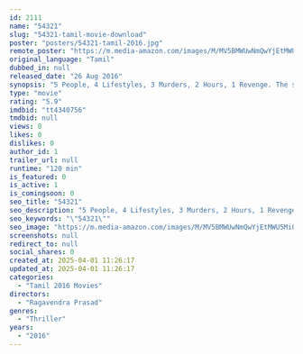 ```yaml
---
id: 2111
name: "54321"
slug: "54321-tamil-movie-download"
poster: "posters/54321-tamil-2016.jpg"
remote_poster: "https://m.media-amazon.com/images/M/MV5BMWUwNmQwYjEtMWU5Mi00MDU2LTkwMDMtZTgwZTM3NzEwZjY2XkEyXkFqcGc@._V1_SX300.jpg"
original_language: "Tamil"
dubbed_in: null
released_date: "26 Aug 2016"
synopsis: "5 People, 4 Lifestyles, 3 Murders, 2 Hours, 1 Revenge. The story takes around 5 persons who are interconnected through life situations, plotted in a house."
type: "movie"
rating: "5.9"
imdbid: "tt4340756"
tmdbid: null
views: 0
likes: 0
dislikes: 0
author_id: 1
trailer_url: null
runtime: "120 min"
is_featured: 0
is_active: 1
is_comingsoon: 0
seo_title: "54321"
seo_description: "5 People, 4 Lifestyles, 3 Murders, 2 Hours, 1 Revenge. The story takes around 5 persons who are interconnected through life situations, plotted in a house."
seo_keywords: "\"54321\""
seo_image: "https://m.media-amazon.com/images/M/MV5BMWUwNmQwYjEtMWU5Mi00MDU2LTkwMDMtZTgwZTM3NzEwZjY2XkEyXkFqcGc@._V1_SX300.jpg"
screenshots: null
redirect_to: null
social_shares: 0
created_at: 2025-04-01 11:26:17
updated_at: 2025-04-01 11:26:17
categories:
  - "Tamil 2016 Movies"
directors:
  - "Ragavendra Prasad"
genres:
  - "Thriller"
years:
  - "2016"
---
```

